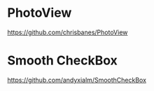 # PhotoView
https://github.com/chrisbanes/PhotoView


# Smooth CheckBox
https://github.com/andyxialm/SmoothCheckBox
